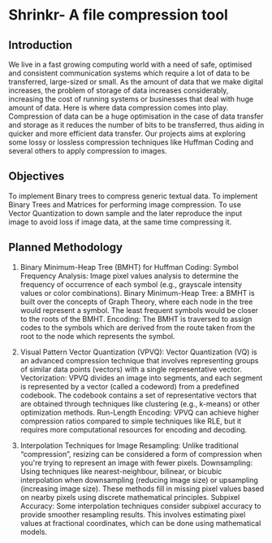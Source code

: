 # Shrinkr- A file compression tool
## Introduction

We live in a fast growing computing world with a need of safe, optimised and consistent communication systems which require a lot of data to be transferred, large-sized or small.
As the amount of data that we make digital increases, the problem of storage of data increases considerably, increasing the cost of running systems or businesses that deal with huge amount of data.
Here is where data compression comes into play. Compression of data can be a huge optimisation in the case of data transfer and storage as it reduces the number of bits to be transferred, thus aiding in quicker and more efficient data transfer.
Our projects aims at exploring some lossy or lossless compression techniques like Huffman Coding and several others to apply compression to images.

## Objectives

To implement Binary trees to compress generic textual data.
To implement Binary Trees and Matrices for performing  image compression.
To use Vector Quantization to down sample and the later reproduce the input image to avoid loss if image data, at the same time compressing it.

## Planned Methodology

1) Binary Minimum-Heap Tree (BMHT) for Huffman Coding:
Symbol Frequency Analysis: Image pixel values analysis to determine the frequency of occurrence of each symbol (e.g., grayscale intensity values or color combinations).
Binary Minimum-Heap Tree: a BMHT is built over the concepts of Graph Theory, where each node in the tree would represent a symbol. The least frequent symbols would be closer to the roots of the BMHT.
Encoding: The BMHT is traversed to assign codes to the symbols which are derived from the route taken from the root to the node which represents the symbol.

2) Visual Pattern Vector Quantization (VPVQ): Vector Quantization (VQ) is an advanced compression technique that involves representing groups of similar data points (vectors) with a single representative vector.
Vectorization: VPVQ divides an image into segments, and each segment is represented by a vector (called a codeword) from a predefined codebook. The codebook contains a set of representative vectors that are obtained through techniques like clustering (e.g., k-means) or other optimization methods.
Run-Length Encoding: VPVQ can achieve higher compression ratios compared to simple techniques like RLE, but it requires more computational resources for encoding and decoding.

3) Interpolation Techniques for Image Resampling: Unlike traditional “compression”, resizing can be considered a form of compression when you're trying to represent an image with fewer pixels.
Downsampling: Using techniques like nearest-neighbour, bilinear, or bicubic interpolation when downsampling (reducing image size) or upsampling (increasing image size). These methods fill in missing pixel values based on nearby pixels using discrete mathematical principles.
Subpixel Accuracy: Some interpolation techniques consider subpixel accuracy to provide smoother resampling results. This involves estimating pixel values at fractional coordinates, which can be done using mathematical models.




